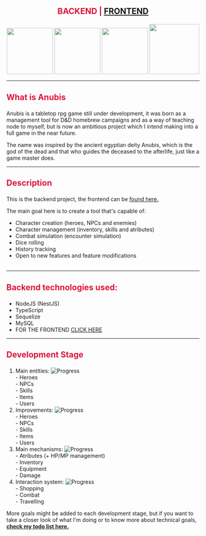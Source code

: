 ## <p align="center" style="color: crimson">BACKEND | <a href="https://github.com/KiriLucas/anubis-frontend">FRONTEND</a></p> 
<p align="center">
  <a href="#" target="blank"><img src="https://i.pinimg.com/originals/45/b8/f0/45b8f060a14fa5fed63324aeb7c2a7f6.png" width="120" alt="" /></a>
  <a href="#" target="blank"><img src="https://i.pinimg.com/originals/19/b9/a6/19b9a6da2d360ff522eb93ff0b871447.png" width="120" alt="" /></a>
  <a href="#" target="blank"><img src="https://i.pinimg.com/originals/71/b3/ee/71b3ee58d1ce3b9309d01ac267f3a348.png" width="120" alt="" /></a>
  <a href="#" target="blank"><img src="https://i.pinimg.com/originals/8a/98/9d/8a989d9ca809688b5ec520f126a9d3bf.png" width="130" alt="" /></a>

</p>

  <p align="center"></p>
<hr/>

## <p align="left" style="color: crimson">What is Anubis</p>
Anubis is a tabletop rpg game still under development, it was born as a management tool for D&D homebrew campaigns and as a way of teaching node to myself, but is now an ambitious project which I intend making into a full game in the near future.

The name was inspired by the ancient egyptian deity Anubis, which is the god of the dead and that who guides the deceased to the afterlife, just like a game master does.

<hr/>

## <p align="left" style="color: crimson">Description</p>

This is the backend project, the frontend can be <a href="https://github.com/KiriLucas/anubis-frontend">found here.</a>

The main goal here is to create a tool that's capable of:
- Character creation (heroes, NPCs and enemies)
- Character management (inventory, skills and atributes)
- Combat simulation (encounter simulation)
- Dice rolling
- History tracking
- Open to new features and feature modifications
   <br/>
   <br/>

<hr/>

## <p align="left" style="color: crimson">Backend technologies used:</p>
- NodeJS (NestJS)
- TypeScript
- Sequelize
- MySQL
- FOR THE FRONTEND <a href="https://github.com/KiriLucas/anubis-frontend">CLICK HERE</a>
<hr/>

## <p align="left" style="color: crimson">Development Stage</p>
1. Main entities: ![Progress](https://progress-bar.dev/100/)
   <br/>- Heroes
   <br/>- NPCs
   <br/>- Skills
   <br/>- Items
   <br/>- Users
   <br/>
2. Improvements: ![Progress](https://progress-bar.dev/0/)
   <br/>- Heroes
   <br/>- NPCs
   <br/>- Skills
   <br/>- Items
   <br/>- Users
   <br/>
3. Main mechanisms: ![Progress](https://progress-bar.dev/15/)
   <br/>- Atributes (+ HP/MP management)
   <br/>- Inventory
   <br/>- Equipment
   <br/>- Damage
   <br/>
4. Interaction system: ![Progress](https://progress-bar.dev/0/)
   <br/>- Shopping
   <br/>- Combat
   <br/>- Travelling

More goals might be added to each development stage, but if you want to take a closer look of what I'm doing or to know more about technical goals, <b><a href="https://github.com/KiriLucas/tabletop-rpg-tool/blob/main/TODO.md">check my todo list here.</a></b>
